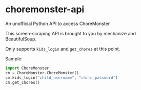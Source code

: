 # choremonster-api
An unofficial Python API to access ChoreMonster

This screen-scraping API is brought to you by mechanize and BeautifulSoup.

Only supports `kids_login` and `get_chores` at this point.

Sample:
```python
import ChoreMonster
cm = ChoreMonster.ChoreMonster()
cm.kids_login("child_username", "child_password")
cm.get_chores()
```
